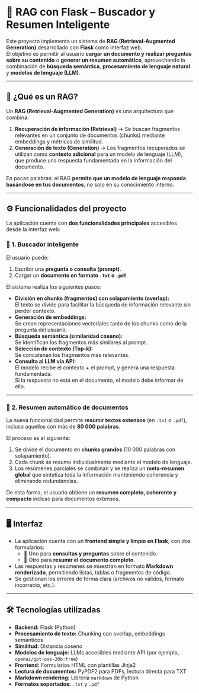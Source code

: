 # 🧠 RAG con Flask – Buscador y Resumen Inteligente

Este proyecto implementa un sistema de **RAG (Retrieval-Augmented Generation)** desarrollado con **Flask** como interfaz web.  
El objetivo es permitir al usuario **cargar un documento y realizar preguntas sobre su contenido** o **generar un resumen automático**, aprovechando la combinación de **búsqueda semántica**, **procesamiento de lenguaje natural** y **modelos de lenguaje (LLM)**.

---

## 📌 ¿Qué es un RAG?

Un **RAG (Retrieval-Augmented Generation)** es una arquitectura que combina:

1. **Recuperación de información (Retrieval)** → Se buscan fragmentos relevantes en un conjunto de documentos (chunks) mediante embeddings y métricas de similitud.  
2. **Generación de texto (Generation)** → Los fragmentos recuperados se utilizan como **contexto adicional** para un modelo de lenguaje (LLM), que produce una respuesta fundamentada en la información del documento.

En pocas palabras: el RAG **permite que un modelo de lenguaje responda basándose en tus documentos**, no solo en su conocimiento interno.

---

## ⚙️ Funcionalidades del proyecto

La aplicación cuenta con **dos funcionalidades principales** accesibles desde la interfaz web:

### 🧩 1. Buscador inteligente

El usuario puede:

1. Escribir una **pregunta o consulta (prompt)**.  
2. Cargar un **documento en formato `.txt` o `.pdf`**.

El sistema realiza los siguientes pasos:

- **División en chunks (fragmentos) con solapamiento (overlap):**  
  El texto se divide para facilitar la búsqueda de información relevante sin perder contexto.
- **Generación de embeddings:**  
  Se crean representaciones vectoriales tanto de los chunks como de la pregunta del usuario.
- **Búsqueda semántica (similaridad coseno):**  
  Se identifican los fragmentos más similares al prompt.
- **Selección de contexto (Top-k):**  
  Se concatenan los fragmentos más relevantes.
- **Consulta al LLM vía API:**  
  El modelo recibe el contexto + el prompt, y genera una respuesta fundamentada.  
  Si la respuesta no está en el documento, el modelo debe informar de ello.

---

### 📝 2. Resumen automático de documentos

La nueva funcionalidad permite **resumir textos extensos** (en `.txt` o `.pdf`), incluso aquellos con más de **80 000 palabras**.

El proceso es el siguiente:

1. Se divide el documento en **chunks grandes** (10 000 palabras con solapamiento).  
2. Cada chunk se resume individualmente mediante el modelo de lenguaje.  
3. Los resúmenes parciales se combinan y se realiza un **meta-resumen global** que sintetiza toda la información manteniendo coherencia y eliminando redundancias.

De esta forma, el usuario obtiene un **resumen completo, coherente y compacto** incluso para documentos extensos.

---

## 🖥️ Interfaz

- La aplicación cuenta con un **frontend simple y limpio en Flask**, con dos formularios:
  - 🧠 Uno para **consultas y preguntas** sobre el contenido.
  - 📝 Otro para **resumir el documento completo**.
- Las respuestas y resúmenes se muestran en formato **Markdown renderizado**, permitiendo listas, tablas o fragmentos de código.
- Se gestionan los errores de forma clara (archivos no válidos, formato incorrecto, etc.).

---

## 🛠️ Tecnologías utilizadas

- **Backend:** Flask (Python)  
- **Procesamiento de texto:** Chunking con overlap, embeddings semánticos  
- **Similitud:** Distancia coseno  
- **Modelos de lenguaje:** LLMs accesibles mediante API (por ejemplo, `openai/gpt-oss-20b:free`)  
- **Frontend:** Formularios HTML con plantillas Jinja2  
- **Lectura de documentos:** PyPDF2 para PDFs, lectura directa para TXT  
- **Markdown rendering:** Librería `markdown` de Python  
- **Formatos soportados:** `.txt` y `.pdf`

